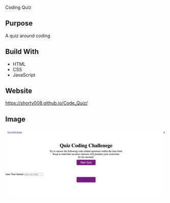 Coding Quiz

## Purpose
A quiz around coding

## Build With
* HTML 
* CSS 
* JavaScript

## Website 
https://shorty008.github.io/Code_Quiz/

## Image

![quiz](/assets/Images/Quiz.png)

